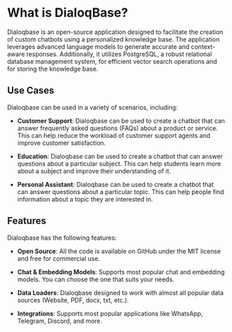 # What is DialoqBase?

Dialoqbase is an open-source application designed to facilitate the creation of custom chatbots using a personalized knowledge base. The application leverages advanced language models to generate accurate and context-aware responses. Additionally, it utilizes PostgreSQL, a robust relational database management system, for efficient vector search operations and for storing the knowledge base.

## Use Cases

Dialoqbase can be used in a variety of scenarios, including:

- **Customer Support**: Dialoqbase can be used to create a chatbot that can answer frequently asked questions (FAQs) about a product or service. This can help reduce the workload of customer support agents and improve customer satisfaction.


- **Education**: Dialoqbase can be used to create a chatbot that can answer questions about a particular subject. This can help students learn more about a subject and improve their understanding of it.


- **Personal Assistant**: Dialoqbase can be used to create a chatbot that can answer questions about a particular topic. This can help people find information about a topic they are interested in.


## Features

Dialoqbase has the following features:

- **Open Source**: All the code is available on GitHub under the MIT license and free for commercial use.

- **Chat & Embedding Models**: Supports most popular chat and embedding models. You can choose the one that suits your needs.

- **Data Loaders**: Dialoqbase designed to work with almost all popular data sources (Website, PDF, docx, txt, etc.).

- **Integrations**: Supports most popular applications like WhatsApp, Telegram, Discord, and more.
